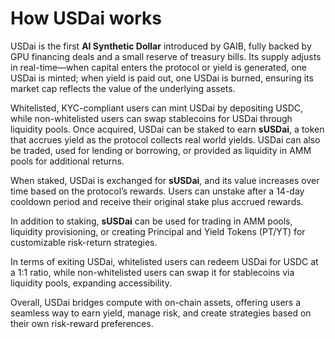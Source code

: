 # How USDai works

USDai is the first **AI Synthetic Dollar** introduced by GAIB, fully backed by GPU financing deals and a small reserve of treasury bills. Its supply adjusts in real-time—when capital enters the protocol or yield is generated, one USDai is minted; when yield is paid out, one USDai is burned, ensuring its market cap reflects the value of the underlying assets.

Whitelisted, KYC-compliant users can mint USDai by depositing USDC, while non-whitelisted users can swap stablecoins for USDai through liquidity pools. Once acquired, USDai can be staked to earn **sUSDai**, a token that accrues yield as the protocol collects real world yields. USDai can also be traded, used for lending or borrowing, or provided as liquidity in AMM pools for additional returns.

When staked, USDai is exchanged for **sUSDai**, and its value increases over time based on the protocol’s rewards. Users can unstake after a 14-day cooldown period and receive their original stake plus accrued rewards.

In addition to staking, **sUSDai** can be used for trading in AMM pools, liquidity provisioning, or creating Principal and Yield Tokens (PT/YT) for customizable risk-return strategies.

In terms of exiting USDai, whitelisted users can redeem USDai for USDC at a 1:1 ratio, while non-whitelisted users can swap it for stablecoins via liquidity pools, expanding accessibility.

Overall, USDai bridges compute with on-chain assets, offering users a seamless way to earn yield, manage risk, and create strategies based on their own risk-reward preferences.&#x20;
